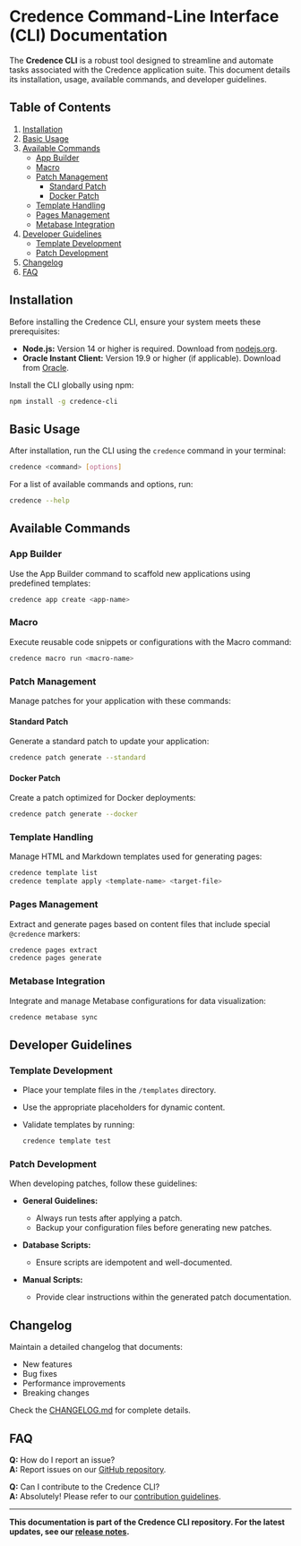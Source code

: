 <!-- @credence-[/docs.html]-[documentation] -->

# Credence Command-Line Interface (CLI) Documentation

The **Credence CLI** is a robust tool designed to streamline and automate tasks associated with the Credence application suite. This document details its installation, usage, available commands, and developer guidelines.

## Table of Contents

1. [Installation](#installation)
2. [Basic Usage](#basic-usage)
3. [Available Commands](#available-commands)
   - [App Builder](#app-builder)
   - [Macro](#macro)
   - [Patch Management](#patch-management)
     - [Standard Patch](#standard-patch)
     - [Docker Patch](#docker-patch)
   - [Template Handling](#template-handling)
   - [Pages Management](#pages-management)
   - [Metabase Integration](#metabase-integration)
4. [Developer Guidelines](#developer-guidelines)
   - [Template Development](#template-development)
   - [Patch Development](#patch-development)
5. [Changelog](#changelog)
6. [FAQ](#faq)

## Installation

Before installing the Credence CLI, ensure your system meets these prerequisites:

- **Node.js:** Version 14 or higher is required. Download from [nodejs.org](https://nodejs.org/).
- **Oracle Instant Client:** Version 19.9 or higher (if applicable). Download from [Oracle](https://www.oracle.com/database/technologies/instant-client.html).

Install the CLI globally using npm:

```sh
npm install -g credence-cli
```

## Basic Usage

After installation, run the CLI using the `credence` command in your terminal:

```sh
credence <command> [options]
```

For a list of available commands and options, run:

```sh
credence --help
```

## Available Commands

### App Builder

Use the App Builder command to scaffold new applications using predefined templates:

```sh
credence app create <app-name>
```

### Macro

Execute reusable code snippets or configurations with the Macro command:

```sh
credence macro run <macro-name>
```

### Patch Management

Manage patches for your application with these commands:

#### Standard Patch

Generate a standard patch to update your application:

```sh
credence patch generate --standard
```

#### Docker Patch

Create a patch optimized for Docker deployments:

```sh
credence patch generate --docker
```

### Template Handling

Manage HTML and Markdown templates used for generating pages:

```sh
credence template list
credence template apply <template-name> <target-file>
```

### Pages Management

Extract and generate pages based on content files that include special `@credence` markers:

```sh
credence pages extract
credence pages generate
```

### Metabase Integration

Integrate and manage Metabase configurations for data visualization:

```sh
credence metabase sync
```

## Developer Guidelines

### Template Development

- Place your template files in the `/templates` directory.
- Use the appropriate placeholders for dynamic content.
- Validate templates by running:

  ```sh
  credence template test
  ```

### Patch Development

When developing patches, follow these guidelines:

- **General Guidelines:**
  - Always run tests after applying a patch.
  - Backup your configuration files before generating new patches.

- **Database Scripts:**
  - Ensure scripts are idempotent and well-documented.

- **Manual Scripts:**
  - Provide clear instructions within the generated patch documentation.

## Changelog

Maintain a detailed changelog that documents:

- New features
- Bug fixes
- Performance improvements
- Breaking changes

Check the [CHANGELOG.md](CHANGELOG.md) for complete details.

## FAQ

**Q:** How do I report an issue?  
**A:** Report issues on our [GitHub repository](https://github.com/yourrepo/credence-cli/issues).

**Q:** Can I contribute to the Credence CLI?  
**A:** Absolutely! Please refer to our [contribution guidelines](CONTRIBUTING.md).

---
**This documentation is part of the Credence CLI repository. For the latest updates, see our [release notes](CHANGELOG.md).**
